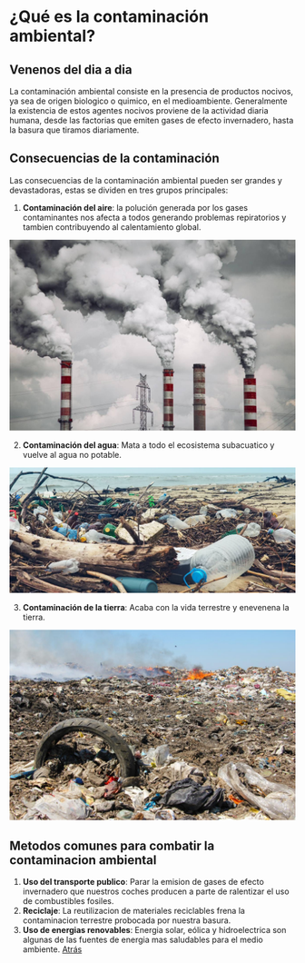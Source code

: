 # ¿Qué es la contaminación ambiental?

## Venenos del dia a dia
La contaminación ambiental consiste en la presencia de productos nocivos, ya sea de origen biologico o quimico, en el medioambiente.
Generalmente la existencia de estos agentes nocivos proviene de la actividad diaria humana, desde las factorias que emiten gases de efecto invernadero, hasta la basura que tiramos diariamente.

## Consecuencias de la contaminación

Las consecuencias de la contaminación ambiental pueden ser grandes y devastadoras, estas se dividen en tres grupos principales:

1. **Contaminación del aire**: la polución generada por los gases contaminantes nos afecta a todos generando problemas repiratorios y tambien contribuyendo al calentamiento global.

![conta-aire](/Imagenes/conta-aire.jpg)

2. **Contaminación del agua**: Mata a todo el ecosistema subacuatico y vuelve al agua no potable.

![conta-agua](/Imagenes/conta-agua.jpg)

3. **Contaminación de la tierra**: Acaba con la vida terrestre y enevenena la tierra.

![conta-tierra](/Imagenes/conta-tierra.jpg)

## Metodos comunes para combatir la contaminacion ambiental
1. **Uso del transporte publico**: Parar la emision de gases de efecto invernadero que nuestros coches producen a parte de ralentizar el uso de combustibles fosiles.
2. **Reciclaje**: La reutilizacion de materiales reciclables frena la contaminacion terrestre probocada por nuestra basura.
3. **Uso de energias renovables**: Energia solar, eólica y hidroelectrica son algunas de las fuentes de energia mas saludables para el medio ambiente.
[Atrás](/README.md)
